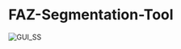 # FAZ-Segmentation-Tool
![GUI_SS](https://user-images.githubusercontent.com/48646630/137615889-34263852-bd9d-4e10-b290-989d85c4f28b.png)
